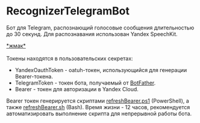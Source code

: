 # RecognizerTelegramBot

Бот для Telegram, распознающий голосовые сообщения длительностью до 30 секунд. Для распознавания использован Yandex SpeechKit. 

[\*жмак\*](https://t.me/notfoundexceptionbot)
<br>
<br>
Токены находятся в пользовательских секретах:
* YandexOauthToken - oatuh-токен, использующийся для генерации Bearer-токена.
* TelegramToken - токен бота, получаемый от [BotFather](https://t.me/botfather).
* Bearer - токен для авторизации в Yandex Cloud.

Bearer токен генерируется скриптами [refreshBearer.ps1](https://github.com/nsbrokeboy/RecognizerTelegramBot/blob/main/RecognizerTelegramBot/refreshBearer.ps1) (PowerShell), а также [refreshBearer.sh](https://github.com/nsbrokeboy/RecognizerTelegramBot/blob/main/RecognizerTelegramBot/refreshBearer.sh) (Bash). Время жизни - 12 часов, рекомендуется автоматизировать выполнение скрипта для непрерывной работы бота.
